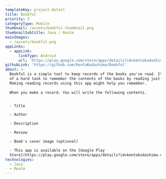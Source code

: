 ```yaml
---
templateKey: project-detail
title: Bookful
priority: 5
categoryType: Mobile
thumbnail: /assets/bookful-thumbnail.png
thumbnailSubtitle: Java / Realm
mainImages:
  - /assets/bookful.png
appLinks:
  - appLink:
      linkType: Android
      url: 'https://play.google.com/store/apps/details?id=kentakodashima.com.bookful'
githubLink: 'https://github.com/KentaKodashima/Bookful'
about: >-
  Bookful is a simple tool to keep records of the books you've read. It is kind
  of a hard task to remember the contents of the books by reading just one time.
  Making reading records using this app might help you remember.  
    
  When you make a record. You will write the following contents.


  - Title  

  - Author  

  - Description  

  - Review  

  - Book's cover image (optional)  

  - This app is available on the [Google Play
  Store](https://play.google.com/store/apps/details?id=kentakodashima.com.bookful).
technologies:
  - Java  
  - Realm
---
```


